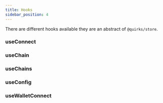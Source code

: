 ```yaml
---
title: Hooks
sidebar_position: 4
---
```


There are different hooks available they are an abstract of `@quirks/store`.

### useConnect

### useChain

### useChains

### useConfig

### useWalletConnect
